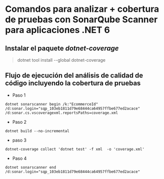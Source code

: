 # Comandos para analizar + cobertura de pruebas con SonarQube Scanner para aplicaciones .NET 6 

## Instalar el paquete *dotnet-coverage*
> dotnet tool install --global dotnet-coverage

## Flujo de ejecución del análisis de calidad de código incluyendo la cobertura de pruebas

- Paso 1
~~~
dotnet sonarscanner begin /k:"EcommerceId" /d:sonar.login="sqp_103eb1811d79e68444ca64957ffbe677ed2acace" /d:sonar.cs.vscoveragexml.reportsPaths=coverage.xml
~~~
- Paso 2
~~~
dotnet build --no-incremental
~~~
- paso 3
~~~
dotnet-coverage collect 'dotnet test' -f xml  -o 'coverage.xml'
~~~
- Paso 4
~~~
dotnet sonarscanner end /d:sonar.login="sqp_103eb1811d79e68444ca64957ffbe677ed2acace"
~~~